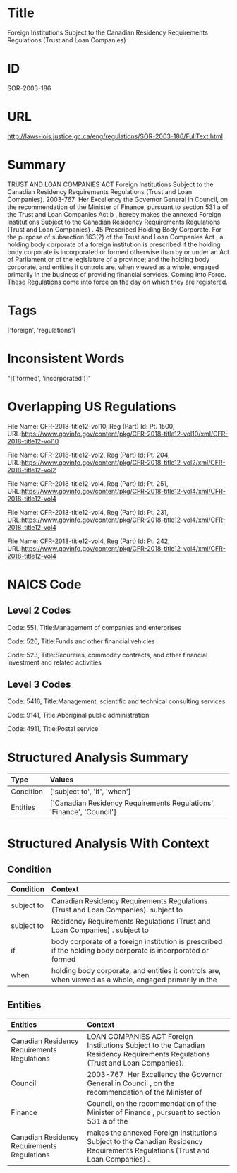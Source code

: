 # Title
Foreign Institutions Subject to the Canadian Residency Requirements Regulations (Trust and Loan Companies)


# ID
SOR-2003-186

# URL
http://laws-lois.justice.gc.ca/eng/regulations/SOR-2003-186/FullText.html


# Summary
TRUST AND LOAN COMPANIES ACT Foreign Institutions Subject to the Canadian Residency Requirements Regulations (Trust and Loan Companies).
2003-767  Her Excellency the Governor General in Council, on the recommendation of the Minister of Finance, pursuant to section 531 a  of the  Trust and Loan Companies Act b , hereby makes the annexed  Foreign Institutions Subject to the Canadian Residency Requirements Regulations (Trust and Loan Companies) .
45 Prescribed Holding Body Corporate.
For the purpose of subsection 163(2) of the  Trust and Loan Companies Act , a holding body corporate of a foreign institution is prescribed if the holding body corporate is incorporated or formed otherwise than by or under an Act of Parliament or of the legislature of a province; and the holding body corporate, and entities it controls are, when viewed as a whole, engaged primarily in the business of providing financial services.
Coming into Force.
These Regulations come into force on the day on which they are registered.


# Tags
['foreign', 'regulations']


# Inconsistent Words
"[('formed', 'incorporated')]"


# Overlapping US Regulations
File Name: CFR-2018-title12-vol10, Reg (Part) Id: Pt. 1500, URL:https://www.govinfo.gov/content/pkg/CFR-2018-title12-vol10/xml/CFR-2018-title12-vol10

File Name: CFR-2018-title12-vol2, Reg (Part) Id: Pt. 204, URL:https://www.govinfo.gov/content/pkg/CFR-2018-title12-vol2/xml/CFR-2018-title12-vol2

File Name: CFR-2018-title12-vol4, Reg (Part) Id: Pt. 251, URL:https://www.govinfo.gov/content/pkg/CFR-2018-title12-vol4/xml/CFR-2018-title12-vol4

File Name: CFR-2018-title12-vol4, Reg (Part) Id: Pt. 231, URL:https://www.govinfo.gov/content/pkg/CFR-2018-title12-vol4/xml/CFR-2018-title12-vol4

File Name: CFR-2018-title12-vol4, Reg (Part) Id: Pt. 242, URL:https://www.govinfo.gov/content/pkg/CFR-2018-title12-vol4/xml/CFR-2018-title12-vol4




# NAICS Code
## Level 2 Codes
Code: 551, Title:Management of companies and enterprises

Code: 526, Title:Funds and other financial vehicles

Code: 523, Title:Securities, commodity contracts, and other financial investment and related activities




## Level 3 Codes
Code: 5416, Title:Management, scientific and technical consulting services

Code: 9141, Title:Aboriginal public administration

Code: 4911, Title:Postal service







# Structured Analysis Summary
| Type      | Values                                                                |
|:----------|:----------------------------------------------------------------------|
| Condition | ['subject to', 'if', 'when']                                          |
| Entities  | ['Canadian Residency Requirements Regulations', 'Finance', 'Council'] |


# Structured Analysis With Context
 


## Condition
| Condition   | Context                                                                                                       |
|:------------|:--------------------------------------------------------------------------------------------------------------|
| subject to  | Canadian Residency Requirements Regulations (Trust and Loan Companies). subject to                            |
| subject to  | Residency Requirements Regulations (Trust and Loan Companies) . subject to                                    |
| if          | body corporate of a foreign institution is prescribed if the holding body corporate is incorporated or formed |
| when        | holding body corporate, and entities it controls are, when viewed as a whole, engaged primarily in the        |


## Entities
| Entities                                    | Context                                                                                                                         |
|:--------------------------------------------|:--------------------------------------------------------------------------------------------------------------------------------|
| Canadian Residency Requirements Regulations | LOAN COMPANIES ACT Foreign Institutions Subject to the Canadian Residency Requirements Regulations  (Trust and Loan Companies). |
| Council                                     | 2003-767  Her Excellency the Governor General in  Council , on the recommendation of the Minister of                            |
| Finance                                     | Council, on the recommendation of the Minister of Finance , pursuant to section 531 a of the                                    |
| Canadian Residency Requirements Regulations | makes the annexed Foreign Institutions Subject to the Canadian Residency Requirements Regulations  (Trust and Loan Companies) . |


